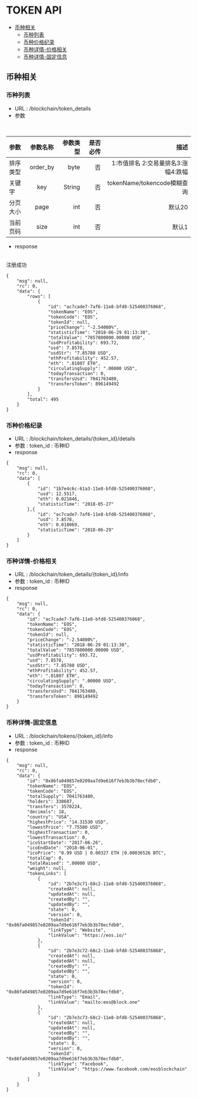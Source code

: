 # TOKEN API

* [币种相关](#币种相关)
	* [币种列表](#币种列表) 	
	* [币种价格纪录](#币种价格纪录)
	* [币种详情-价格相关](#币种详情-价格相关)
	* [币种详情-固定信息](#币种详情-固定信息)

## <a name="币种相关"></a>币种相关
### <a name="币种列表"></a>币种列表

* URL : /blockchain/token_details
* 参数
<br>

| 参数  | 参数名称  | 参数类型 | 是否必传 | 描述 |
|:------- |:----------:| ------:| ------:| ---:|
|排序类型  |order_by  | byte  |   否  |1:市值排名   2:交易量排名3:涨幅4:跌幅      |
|关键字    |key      | String   |  否  |   tokenName/tokencode模糊查询   |
|分页大小  | page    | int   |   否 | 默认20    |
|当前页码  | size  | int  |  否   |  默认1  |

* response
<br>
注册成功

```
{
    "msg": null,
    "rc": 0,
    "data": {
        "rows": [
            {
                "id": "ac7cade7-7af6-11e8-bfd8-525400376068",
                "tokenName": "EOS",
                "tokenCode": "EOS",
                "tokenId": null,
                "priceChange": "-2.54000%",
                "statisticTime": "2018-06-29 01:13:30",
                "totalValue": "7857800000.00000 USD",
                "usdProfitability": 693.72,
                "usd": 7.8578,
                "usdStr": "7.85780 USD",
                "ethProfitability": 452.57,
                "eth": ".01807 ETH",
                "circulatingSupply": ".00000 USD",
                "todayTransaction": 0,
                "transfersUsd": 7041763480,
                "transfersToken": 896149492
            }
        ],
        "total": 495
    }
}
```

### <a name="币种价格纪录"></a>币种价格纪录

* URL : /blockchain/token_details/{token_id}/details
* 参数 : token_id : 币种ID
* response 

```
{
    "msg": null,
    "rc": 0,
    "data": [
        {
            "id": "1b7e4c6c-61a3-11e8-bfd8-525400376068",
            "usd": 12.5517,
            "eth": 0.021846,
            "statisticTime": "2018-05-27"
        },{
            "id": "ac7cade7-7af6-11e8-bfd8-525400376068",
            "usd": 7.8578,
            "eth": 0.018069,
            "statisticTime": "2018-06-29"
        }
    ]
}
```

### <a name="币种详情-价格相关"></a>币种详情-价格相关

* URL : /blockchain/token_details/{token_id}/info
* 参数 : token_id : 币种ID
* response 

```
{
    "msg": null,
    "rc": 0,
    "data": {
        "id": "ac7cade7-7af6-11e8-bfd8-525400376068",
        "tokenName": "EOS",
        "tokenCode": "EOS",
        "tokenId": null,
        "priceChange": "-2.54000%",
        "statisticTime": "2018-06-29 01:13:30",
        "totalValue": "7857800000.00000 USD",
        "usdProfitability": 693.72,
        "usd": 7.8578,
        "usdStr": "7.85780 USD",
        "ethProfitability": 452.57,
        "eth": ".01807 ETH",
        "circulatingSupply": ".00000 USD",
        "todayTransaction": 0,
        "transfersUsd": 7041763480,
        "transfersToken": 896149492
    }
}
```

### <a name="币种详情-固定信息"></a>币种详情-固定信息

* URL : /blockchain/tokens/{token_id}/info
* 参数 : token_id : 币种ID
* response

```
{
    "msg": null,
    "rc": 0,
    "data": {
        "id": "0x86fa049857e0209aa7d9e616f7eb3b3b78ecfdb0",
        "tokenName": "EOS",
        "tokenCode": "EOS",
        "totalSupply": 7041763480,
        "holders": 330687,
        "transfers": 3570224,
        "decimals": 18,
        "country": "USA",
        "highestPrice": "14.31530 USD",
        "lowestPrice": "7.75580 USD",
        "highestTransaction": 0,
        "lowestTransaction": 0,
        "icoStartDate": "2017-06-26",
        "icoEndDate": "2018-06-01",
        "icoPrice": "0.99 USD | 0.00327 ETH |0.00036526 BTC",
        "totalCap": 0,
        "totalRaised": ".00000 USD",
        "weight": null,
        "tokenLinks": [
            {
                "id": "2b7e3c71-68c2-11e8-bfd8-525400376068",
                "createdAt": null,
                "updatedAt": null,
                "createdBy": "",
                "updatedBy": "",
                "state": 0,
                "version": 0,
                "tokenId": "0x86fa049857e0209aa7d9e616f7eb3b3b78ecfdb0",
                "linkType": "Website",
                "linkValue": "https://eos.io/"
            },
            {
                "id": "2b7e3c72-68c2-11e8-bfd8-525400376068",
                "createdAt": null,
                "updatedAt": null,
                "createdBy": "",
                "updatedBy": "",
                "state": 0,
                "version": 0,
                "tokenId": "0x86fa049857e0209aa7d9e616f7eb3b3b78ecfdb0",
                "linkType": "Email",
                "linkValue": "mailto:eos@block.one"
            },
            {
                "id": "2b7e3c73-68c2-11e8-bfd8-525400376068",
                "createdAt": null,
                "updatedAt": null,
                "createdBy": "",
                "updatedBy": "",
                "state": 0,
                "version": 0,
                "tokenId": "0x86fa049857e0209aa7d9e616f7eb3b3b78ecfdb0",
                "linkType": "Facebook",
                "linkValue": "https://www.facebook.com/eosblockchain"
            }
        ]
    }
}
```
